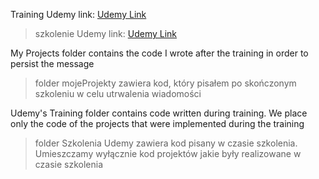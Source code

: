 Training Udemy link: [Udemy Link](https://www.udemy.com/course/the-complete-javascript-course/)
> szkolenie Udemy link: [Udemy Link](https://www.udemy.com/course/the-complete-javascript-course/)

My Projects folder contains the code I wrote after the training in order to persist the message
> folder mojeProjekty zawiera kod, który pisałem po skończonym szkoleniu w celu utrwalenia wiadomości

Udemy's Training folder contains code written during training. We place only the code of the projects that were implemented during the training
> folder Szkolenia Udemy zawiera kod pisany w czasie szkolenia. Umieszczamy wyłącznie kod projektów jakie były realizowane w czasie szkolenia



